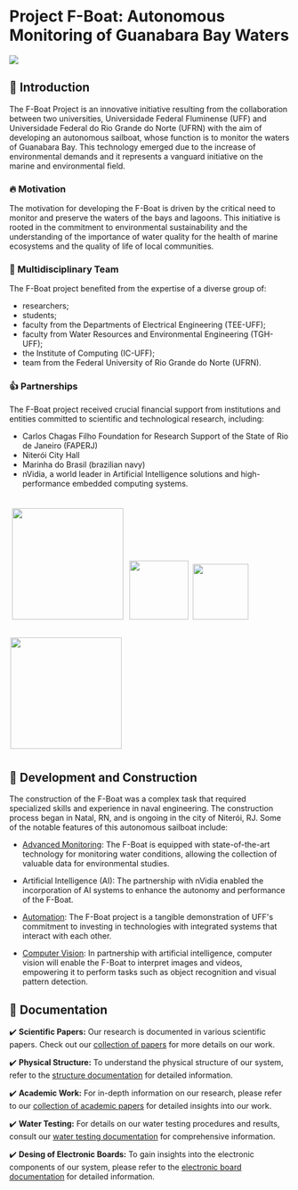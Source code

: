 # Project F-Boat: Autonomous Monitoring of Guanabara Bay Waters

<img src="https://i.imgur.com/dc4VdNp.jpg">

## :ocean: Introduction

The F-Boat Project is an innovative initiative resulting from the collaboration between two universities, Universidade Federal Fluminense (UFF) and Universidade Federal do Rio Grande do Norte (UFRN) with the aim of developing an autonomous sailboat, whose function is to monitor the waters of Guanabara Bay. This technology emerged due to the increase of environmental demands and it represents a vanguard initiative on the marine and environmental field.

### :fire: Motivation

The motivation for developing the F-Boat is driven by the critical need to monitor and preserve the waters of the bays and lagoons. This initiative is rooted in the commitment to environmental sustainability and the understanding of the importance of water quality for the health of marine ecosystems and the quality of life of local communities.

### :construction_worker: Multidisciplinary Team

The F-Boat project benefited from the expertise of a diverse group of:
 - researchers;
 - students;
 - faculty from the Departments of Electrical Engineering (TEE-UFF);
 - faculty from Water Resources and Environmental Engineering (TGH-UFF);
 - the Institute of Computing (IC-UFF);
 - team from the Federal University of Rio Grande do Norte (UFRN).

### :+1: Partnerships

The F-Boat project received crucial financial support from institutions and entities committed to scientific and technological research, including:
- Carlos Chagas Filho Foundation for Research Support of the State of Rio de Janeiro (FAPERJ)
- Niterói City Hall
- Marinha do Brasil (brazilian navy)
- nVidia, a world leader in Artificial Intelligence solutions and high-performance embedded computing systems.


<img src="https://i.imgur.com/tgl3A0u.png" width="200" vspace="22" hspace="5">                                                
<img src="https://i.imgur.com/FIVXWHz.jpg" width="106" hspace="2">
<img src="https://i.imgur.com/BrKqXnu.png" width="100" hspace="2">
<img src="https://i.imgur.com/IIXspiT.png" width="200" vspace="10" hspace="2">


## :construction: Development and Construction

The construction of the F-Boat was a complex task that required specialized skills and experience in naval engineering. The construction process began in Natal, RN, and is ongoing in the city of Niterói, RJ. Some of the notable features of this autonomous sailboat include:
- [Advanced Monitoring](https://github.com/medialab-fboat/water-sensors-code): The F-Boat is equipped with state-of-the-art technology for monitoring water conditions, allowing the collection of valuable data for environmental studies.

- Artificial Intelligence (AI): The partnership with nVidia enabled the incorporation of AI systems to enhance the autonomy and performance of the F-Boat.

- [Automation](https://github.com/medialab-fboat/actuators-code-just-arduino-mega-version): The F-Boat project is a tangible demonstration of UFF's commitment to investing in technologies with integrated systems that interact with each other.


- [Computer Vision](https://github.com/medialab-fboat/Yara_OVE): In partnership with artificial intelligence, computer vision will enable the F-Boat to interpret images and videos, empowering it to perform tasks such as object recognition and visual pattern detection.



## :file_folder: Documentation

:heavy_check_mark: **Scientific Papers:** Our research is documented in various scientific papers. Check out our [collection of papers](https://github.com/medialab-fboat/documentation/tree/main/written-articles) for more details on our work.

:heavy_check_mark: **Physical Structure:** To understand the physical structure of our system, refer to the [structure documentation](https://github.com/medialab-fboat/documentation/tree/main/drawing) for detailed information.

:heavy_check_mark: **Academic Work:** For in-depth information on our research, please refer to our [collection of academic papers](https://github.com/medialab-fboat/documentation/tree/main/academic-work) for detailed insights into our work.

:heavy_check_mark: **Water Testing:** For details on our water testing procedures and results, consult our [water testing documentation](https://github.com/medialab-fboat/documentation/tree/main/water-tests) for comprehensive information.

:heavy_check_mark: **Desing of Electronic Boards:** To gain insights into the electronic components of our system, please refer to the [electronic board documentation](https://github.com/medialab-fboat/documentation/tree/main/boards/v1-vnh5019-and-sm480-pwm-3000W-h-bridge) for detailed information.
